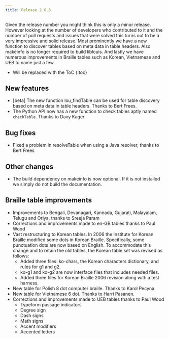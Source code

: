 ```yaml
---
title: Release 2.6.3
---
```


Given the release number you might think this is only a minor release.
However looking at the number of developers who contributed to it and
the number of pull requests and issues that were solved this turns out
to be a very impressive and solid release. Most prominently we have a
new function to discover tables based on meta data in table headers.
Also makeinfo is no longer required to build liblouis. And lastly we
have numerous improvements in Braille tables such as Korean,
Vietnamese and UEB to name just a few.

* Will be replaced with the ToC
{:toc}

## New features

-   [beta] The new function lou_findTable can be used for table
    discovery based on meta data in table headers. Thanks to Bert Frees.
-   The Python API now has a new function to check tables aptly named
    `checkTable`. Thanks to Davy Kager.

## Bug fixes

-   Fixed a problem in resolveTable when using a Java resolver, thanks
    to Bert Frees

## Other changes

-   The build dependency on makeinfo is now optional. If it is not
    installed we simply do not build the documentation.

## Braille table improvements

-   Improvements to Bengali, Devanagari, Kannada, Gujarati, Malayalam,
    Telugu and Oriya, thanks to Sreeja Param
-   Corrections and improvements made to en-GB tables thanks to Paul
    Wood
-   Vast restructuring to Korean tables. In 2006 the Institute for Korean
    Braille modified some dots in Korean Braille. Specifically, some
    punctuation dots are now based on English. To accommodate this change
    and to retain the old tables, the Korean table set was revised as
    follows:
    -   Added three files: ko-chars, the Korean characters dictionary, and
        rules for g1 and g2.
    -   ko-g1 and ko-g2 are now interface files that includes needed
        files.
    -   Added three files for Korean Braille 2006 revision along with a
        test harness.
-   New table for Polish 8 dot computer braille. Thanks to Karol Pecyna.
-   New table for Vietnamese 6 dot. Thanks to Harri Pasanen.
-   Corrections and improvements made to UEB tables thanks to Paul Wood
    -   Typeform passage indicators
    -   Degree sign
    -   Dash signs
    -   Math signs
    -   Accent modifiers
    -   Accented letters

